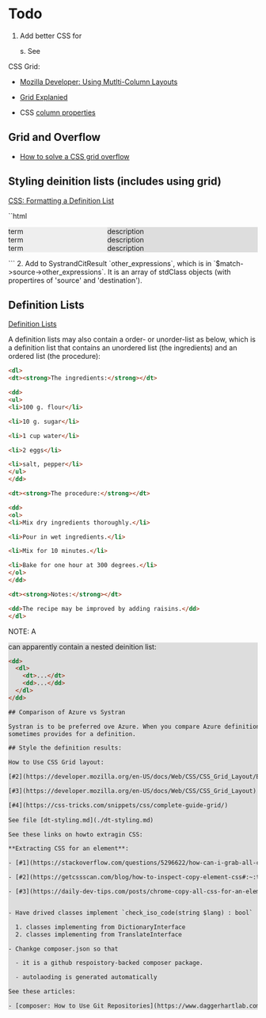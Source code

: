 #  Todo

1. Add better CSS for <dl>s. See 

CSS Grid:

- [Mozilla Developer: Using Mutlti-Column Layouts](https://developer.mozilla.org/en-US/docs/Web/CSS/CSS_Columns/Using_multi-column_layouts)

- [Grid Explanied](https://www.w3schools.com/css/css_grid.asp)

- CSS [column properties](https://www.w3schools.com/Css/css3_multiple_columns.asp)

## Grid and Overflow

- [How to solve a CSS grid overflow](https://datacadamia.com/web/css/grid/overflow)

## Styling deinition lists (includes using grid)

[CSS: Formatting a Definition List](https://www.the-art-of-web.com/css/format-dl/)

``html
<!DOCTYPE html>
<html>
<head>
 <title>dt.html</title>
 <meta charset="UTF-8">
<style>
dl {
  display: grid;
  grid-template: auto / 200px 1fr;
}
dt, dd {
  margin: 0;
}
dt {
  background-color: #eee;
}
dd {
  background-color: #ddd;
}
</style>
</head>
   <body>
     <div>
        <dl>
	   <dt>term</dt>
	   <dd>description</dd>
	   <dt>term</dt>
	   <dd>description</dd>
	   <dt>term</dt>
	   <dd>description</dd>
       </dl>
     </div>
 </body>
</html>
```
2. Add to SystrandCitResult `other_expressions`, which is in `$match->source->other_expressions`. It is an array of stdClass objects (with propertires of 'source' and 'destination').

## Definition Lists

[Definition Lists](https://developer.mozilla.org/en-US/docs/Web/HTML/Element/dl)

A definition lists may also contain a order- or unorder-list as below, which is a definition list that contains an unordered list (the ingredients) and an ordered list (the procedure):

```html
<dl>
<dt><strong>The ingredients:</strong></dt>

<dd>
<ul>
<li>100 g. flour</li>

<li>10 g. sugar</li>

<li>1 cup water</li>

<li>2 eggs</li>

<li>salt, pepper</li>
</ul>
</dd>

<dt><strong>The procedure:</strong></dt>

<dd>
<ol>
<li>Mix dry ingredients thoroughly.</li>

<li>Pour in wet ingredients.</li>

<li>Mix for 10 minutes.</li>

<li>Bake for one hour at 300 degrees.</li>
</ol>
</dd>

<dt><strong>Notes:</strong></dt>

<dd>The recipe may be improved by adding raisins.</dd>
</dl>
```

NOTE: A <dd> can apparently contain a nested deinition list: 

```html
<dd>
  <dl>
    <dt>...</dt>
    <dd>...</dd>
  </dl>
</dd>

## Comparison of Azure vs Systran

Systran is to be preferred ove Azure. When you compare Azure definitions (with its examples) to the Systran definitions (with its expressions), it is obvious the Systran definitions are more extensive. Systran outweighs the example phrases that Azure
sometimes provides for a definition. 

## Style the definition results: 

How to Use CSS Grid layout:

[#2](https://developer.mozilla.org/en-US/docs/Web/CSS/CSS_Grid_Layout/Basic_Concepts_of_Grid_Layout)

[#3](https://developer.mozilla.org/en-US/docs/Web/CSS/CSS_Grid_Layout)

[#4](https://css-tricks.com/snippets/css/complete-guide-grid/)
	
See file [dt-styling.md](./dt-styling.md)

See these links on howto extragin CSS:

**Extracting CSS for an element**:

- [#1](https://stackoverflow.com/questions/5296622/how-can-i-grab-all-css-styles-of-an-element)

- [#2](https://getcssscan.com/blog/how-to-inspect-copy-element-css#:~:text=First%2C%20hover%20over%20the%20element,choose%20the%20option%20%E2%80%9CInspect%E2%80%9D.&text=On%20the%20left%20side%20is,%E2%80%9D%20%3E%20%E2%80%9CCopy%20styles%E2%80%9D)

- [#3](https://daily-dev-tips.com/posts/chrome-copy-all-css-for-an-element/)


- Have drived classes implement `check_iso_code(string $lang) : bool`  which can be made abstract in RestClient.

  1. classes implementing from DictionaryInterface
  2. classes implementing from TranslateInterface

- Chankge composer.json so that

  - it is a github respoistory-backed composer package.

  - autolaoding is generated automatically

See these articles:

- [composer: How to Use Git Repositories](https://www.daggerhartlab.com/composer-how-to-use-git-repositories/)
